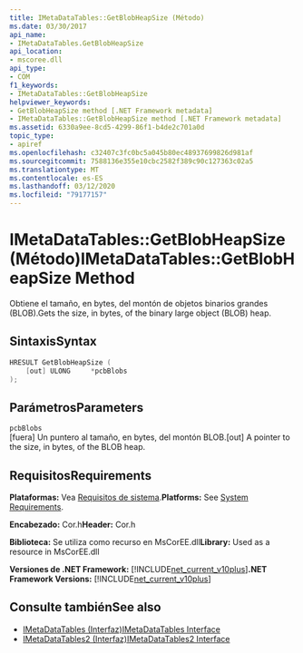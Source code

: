 ```yaml
---
title: IMetaDataTables::GetBlobHeapSize (Método)
ms.date: 03/30/2017
api_name:
- IMetaDataTables.GetBlobHeapSize
api_location:
- mscoree.dll
api_type:
- COM
f1_keywords:
- IMetaDataTables::GetBlobHeapSize
helpviewer_keywords:
- GetBlobHeapSize method [.NET Framework metadata]
- IMetaDataTables::GetBlobHeapSize method [.NET Framework metadata]
ms.assetid: 6330a9ee-8cd5-4299-86f1-b4de2c701a0d
topic_type:
- apiref
ms.openlocfilehash: c32407c3fc0bc5a045b80ec48937699826d981af
ms.sourcegitcommit: 7588136e355e10cbc2582f389c90c127363c02a5
ms.translationtype: MT
ms.contentlocale: es-ES
ms.lasthandoff: 03/12/2020
ms.locfileid: "79177157"
---
```

# <a name="imetadatatablesgetblobheapsize-method"></a><span data-ttu-id="bd939-102">IMetaDataTables::GetBlobHeapSize (Método)</span><span class="sxs-lookup"><span data-stu-id="bd939-102">IMetaDataTables::GetBlobHeapSize Method</span></span>
<span data-ttu-id="bd939-103">Obtiene el tamaño, en bytes, del montón de objetos binarios grandes (BLOB).</span><span class="sxs-lookup"><span data-stu-id="bd939-103">Gets the size, in bytes, of the binary large object (BLOB) heap.</span></span>  
  
## <a name="syntax"></a><span data-ttu-id="bd939-104">Sintaxis</span><span class="sxs-lookup"><span data-stu-id="bd939-104">Syntax</span></span>  
  
```cpp  
HRESULT GetBlobHeapSize (  
    [out] ULONG     *pcbBlobs  
);
```  
  
## <a name="parameters"></a><span data-ttu-id="bd939-105">Parámetros</span><span class="sxs-lookup"><span data-stu-id="bd939-105">Parameters</span></span>  
 `pcbBlobs`  
 <span data-ttu-id="bd939-106">[fuera] Un puntero al tamaño, en bytes, del montón BLOB.</span><span class="sxs-lookup"><span data-stu-id="bd939-106">[out] A pointer to the size, in bytes, of the BLOB heap.</span></span>  
  
## <a name="requirements"></a><span data-ttu-id="bd939-107">Requisitos</span><span class="sxs-lookup"><span data-stu-id="bd939-107">Requirements</span></span>  
 <span data-ttu-id="bd939-108">**Plataformas:** Vea [Requisitos de sistema](../../../../docs/framework/get-started/system-requirements.md).</span><span class="sxs-lookup"><span data-stu-id="bd939-108">**Platforms:** See [System Requirements](../../../../docs/framework/get-started/system-requirements.md).</span></span>  
  
 <span data-ttu-id="bd939-109">**Encabezado:** Cor.h</span><span class="sxs-lookup"><span data-stu-id="bd939-109">**Header:** Cor.h</span></span>  
  
 <span data-ttu-id="bd939-110">**Biblioteca:** Se utiliza como recurso en MsCorEE.dll</span><span class="sxs-lookup"><span data-stu-id="bd939-110">**Library:** Used as a resource in MsCorEE.dll</span></span>  
  
 <span data-ttu-id="bd939-111">**Versiones de .NET Framework:** [!INCLUDE[net_current_v10plus](../../../../includes/net-current-v10plus-md.md)]</span><span class="sxs-lookup"><span data-stu-id="bd939-111">**.NET Framework Versions:** [!INCLUDE[net_current_v10plus](../../../../includes/net-current-v10plus-md.md)]</span></span>  
  
## <a name="see-also"></a><span data-ttu-id="bd939-112">Consulte también</span><span class="sxs-lookup"><span data-stu-id="bd939-112">See also</span></span>

- [<span data-ttu-id="bd939-113">IMetaDataTables (Interfaz)</span><span class="sxs-lookup"><span data-stu-id="bd939-113">IMetaDataTables Interface</span></span>](../../../../docs/framework/unmanaged-api/metadata/imetadatatables-interface.md)
- [<span data-ttu-id="bd939-114">IMetaDataTables2 (Interfaz)</span><span class="sxs-lookup"><span data-stu-id="bd939-114">IMetaDataTables2 Interface</span></span>](../../../../docs/framework/unmanaged-api/metadata/imetadatatables2-interface.md)
